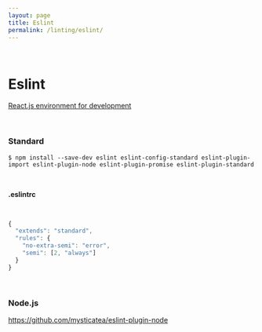 ```yaml
---
layout: page
title: Eslint
permalink: /linting/eslint/
---
```


<br/>

# Eslint

[React.js environment for development](/frontend/react/env/)

<br/>

### Standard

    $ npm install --save-dev eslint eslint-config-standard eslint-plugin-import eslint-plugin-node eslint-plugin-promise eslint-plugin-standard

<br/>

**.eslintrc**

<br/>

```js
{
  "extends": "standard",
  "rules": {
    "no-extra-semi": "error",
    "semi": [2, "always"]
  }
}
```

<br/>

### Node.js

https://github.com/mysticatea/eslint-plugin-node
